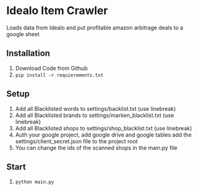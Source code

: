 # Idealo Item Crawler
Loads data from Idealo and put profitable amazon arbitrage deals to a google sheet

## Installation
1. Download Code from Github
2. `pip install -r requierements.txt`

## Setup
1. Add all Blacklisted words to settings/backlist.txt (use linebreak)
1. Add all Blacklisted brands to settings/marken_blacklist.txt (use linebreak)
1. Add all Blacklisted shops to settings/shop_blacklist.txt (use linebreak)
1. Auth your google project, add google drive and google tables add the settings/client_secret.json file to the project root
1. You can change the ids of the scanned shops in the main.py file

## Start
1. `python main.py`
